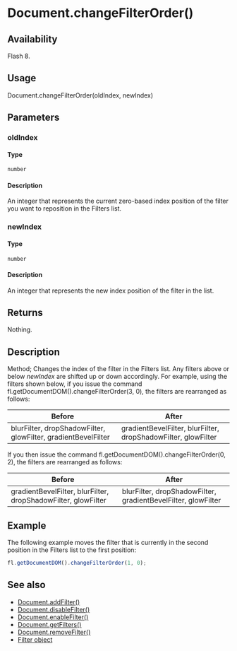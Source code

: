 # Document.changeFilterOrder()

## Availability

Flash 8.

## Usage

Document.changeFilterOrder(oldIndex, newIndex)

## Parameters

### **oldIndex**

#### Type

```typescript
number
```

#### Description

An integer that represents the current zero-based index position of the filter you want to reposition in the Filters list.

### **newIndex**

#### Type

```typescript
number
```

#### Description

An integer that represents the new index position of the filter in the list.

## Returns

Nothing.

## Description

Method; Changes the index of the filter in the Filters list. Any filters above or below *newIndex* are shifted up or down accordingly. For example, using the filters shown below, if you issue the command fl.getDocumentDOM().changeFilterOrder(3, 0), the filters are rearranged as follows:

| **Before** | **After** |
| --- | --- |
| blurFilter, dropShadowFilter, glowFilter, gradientBevelFilter | gradientBevelFilter, blurFilter, dropShadowFilter, glowFilter |

If you then issue the command fl.getDocumentDOM().changeFilterOrder(0, 2), the filters are rearranged as follows:

| **Before** | **After** |
| --- | --- |
| gradientBevelFilter, blurFilter, dropShadowFilter, glowFilter | blurFilter, dropShadowFilter, gradientBevelFilter, glowFilter |

## Example

The following example moves the filter that is currently in the second position in the Filters list to the first position:

```javascript
fl.getDocumentDOM().changeFilterOrder(1, 0);
```

## See also

- [Document.addFilter()](../Document_object/Document3.md)
- [Document.disableFilter()](../Document_object/Document47.md)
- [Document.enableFilter()](../Document_object/Document59.md)
- [Document.getFilters()](../Document_object/Document79.md)
- [Document.removeFilter()](../Document_object/Document270.md)
- [Filter object](../Filter_object/Filter_summary.md)
